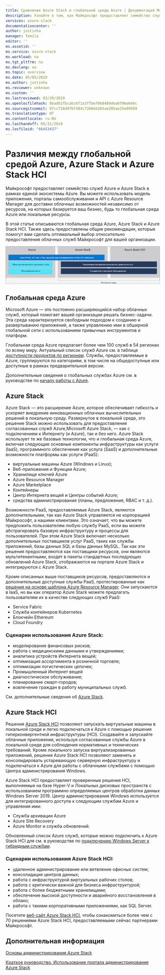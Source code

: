 ```yaml
---
title: Сравнение Azure Stack и глобальной среды Azure | Документация Майкрософт
description: Узнайте о том, как Майкрософт предоставляет семейство служб Azure и Azure Stack в рамках единой экосистемы Azure
services: azure-stack
documentationcenter: ''
author: justinha
manager: femila
editor: ''
ms.assetid: ''
ms.service: azure-stack
ms.workload: na
ms.tgt_pltfrm: na
ms.devlang: na
ms.topic: overview
ms.date: 05/03/2019
ms.author: justinha
ms.reviewer: unknown
ms.custom: ''
ms.lastreviewed: 03/29/2019
ms.openlocfilehash: 8badb1fbcabc6f1a3ffbef0b8489dea0f06e649c
ms.sourcegitcommit: 07cc716d97bf484c7260eb165ae205ae25e09589
ms.translationtype: HT
ms.contentlocale: ru-RU
ms.lasthandoff: 05/31/2019
ms.locfileid: "66453437"
---
```

# <a name="differences-between-global-azure-azure-stack-and-azure-stack-hci"></a>Различия между глобальной средой Azure, Azure Stack и Azure Stack HCI

Майкрософт предоставляет семейство служб Azure и Azure Stack в рамках единой экосистемы Azure. Вы можете использовать модель приложения, порталы самообслуживания и API с Azure Resource Manager для доставки облачных возможностей независимо от ресурсов, на которых базируется ваш бизнес, будь то глобальная среда Azure или локальные ресурсы.

В этой статье описываются глобальная среда Azure, Azure Stack и Azure Stack HCI. Также здесь предоставлены общие рекомендации, которые помогут вам сделать оптимальный выбор относительно предоставления облачных служб Майкрософт для вашей организации.

![Обзор экосистемы Azure](./media/compare-azure-azure-stack/azure-family.png)

## <a name="global-azure"></a>Глобальная среда Azure

Microsoft Azure — это постоянно расширяющийся набор облачных служб, который помогает вашей организации решать бизнес-задачи. Эта среда характеризуется свободным подходом к созданию и развертыванию приложений, а также управлению ими в обширной глобальной сети с использованием привычных инструментов и платформ.

Глобальная среда Azure предлагает более чем 100 служб в 54 регионах по всему миру. Актуальный список служб Azure см. в таблице [*доступности продуктов по регионам*](https://azure.microsoft.com/regions/services). Службы, предоставляемые в Azure, группируются по категориям, в том числе на общедоступные или доступные в рамках предварительной версии.

Дополнительные сведения о глобальных службах Azure см. в руководстве по [началу работы с Azure](https://docs.microsoft.com/azure/#pivot=get-started&panel=get-started1).

## <a name="azure-stack"></a>Azure Stack

Azure Stack — это расширение Azure, которое обеспечивает гибкость и ускоряет внедрение инновационных облачных вычислительных решений в локальную среду. Развернутое в локальной среде, это решение Stack можно использовать для предоставления согласованных служб Azure,Microsoft Azure Stack, — как с подключением к Интернету (и Azure), так и без него. Azure Stack использует те же базовые технологии, что и глобальная среда Azure, включая следующие основные компоненты инфраструктуры как услуги (IaaS), программного обеспечения как услуга (SaaS) и дополнительные возможности платформы как услуги (PaaS):

- виртуальные машины Azure (Windows и Linux);
- Веб-приложения и Функции Azure;
- Хранилище ключей Azure
- Azure Resource Manager
- Azure Marketplace
- Контейнеры
- Центр Интернета вещей и Центры событий Azure;
- средства администрирования (планы, предложения, RBAC и т. д.).

Возможности PaaS, предоставляемые Azure Stack, являются дополнительными, так как Azure Stack управляется не корпорацией Майкрософт, а нашими клиентами. Это означает, что вы можете предложить пользователям любую службу PaaS, если вы можете абстрагировать базовую инфраструктуру и процессы для пользователей. При этом Azure Stack включает несколько дополнительных поставщиков услуг PaaS, таких как службы приложений, базы данных SQL и базы данных MySQL. Так как эти решения предоставляются как поставщики ресурсов, они являются мультитенантными, входят в пакеты стандартных последующих обновлений Azure Stack, отображаются на портале Azure Stack и интегрируются с Azure Stack.

Кроме описанных выше поставщиков ресурсов, предоставляются и дополнительные доступные службы PaaS, протестированные как [решения на основе шаблона Azure Resource Manager](https://github.com/Azure/AzureStack-QuickStart-Templates). Они запускаются в IaaS, но вы как оператор Azure Stack можете предлагать пользователям их в качестве следующих служб PaaS:

- Service Fabric
- Служба контейнеров Kubernetes
- Блокчейн Ethereum
- Cloud Foundry

### <a name="example-use-cases-for-azure-stack"></a>Сценарии использования Azure Stack:

- моделирование финансовых рисков;
- работа с медицинскими данными и утверждениями;
- аналитика устройств Интернета вещей;
- оптимизация ассортимента в розничной торговле;
- оптимизации логистических цепочек;
- Промышленный Интернет вещей
- диагностическое обслуживание;
- планирование смарт-городов;
- вовлечение граждан в работу муниципальных служб.

См. дополнительные сведения об [Azure Stack](azure-stack-overview.md).

## <a name="azure-stack-hci"></a>Azure Stack HCI

Решения [Azure Stack HCI](azure-stack-hci-overview.md) позволяют запускать виртуальные машины в локальной среде и легко подключаться к Azure с помощью решения гиперконвергентной инфраструктуры (HCI). Создавайте и запускайте облачные приложения, используя согласованные службы Azure в локальной среде для соблюдения нормативных и технических требований. Кроме локального запуска виртуализированных приложений, решения Azure Stack HCI позволяют заменять и консолидировать устаревающую серверную инфраструктуру и подключаться к Azure для работы с облачными службами с помощью Центра администрирования Windows.

Azure Stack HCI предоставляет проверенные решения HCI, выполняемые на базе Hyper-V и Локальных дисковых пространств с использованием программно определяемых центров обработки данных Windows Server 2019. Центр администрирования Windows используется для интегрированного доступа к следующим службам Azure и управления ими:

- Служба архивации Azure
- Azure Site Recovery
- Azure Monitor и служба обновлений.

Обновленный список Azure служб, которые можно подключить к Azure Stack HCI для см. в руководстве по [подключению Windows Server к гибридным службам](https://docs.microsoft.com/windows-server/azure-hybrid-services/index).

### <a name="example-use-cases-for-azure-stack-hci"></a>Сценарии использования Azure Stack HCI:
- удаленное администрирование или ветвление офисных систем;
- консолидация центров данных;
- работа с инфраструктурой виртуальных рабочих столов;
- работа с критически важной для бизнеса инфраструктурой;
- работа с более бюджетными хранилищами;
- обеспечение высокой доступности и аварийного восстановления в облако;
- работа с такими корпоративными приложениями, как SQL Server.

Посетите [веб-сайт Azure Stack HCI](https://azure.microsoft.com/overview/azure-stack/hci/), чтобы ознакомиться более чем с 70 решениями Azure Stack HCI, предоставляемыми сейчас партнерами Майкрософт.

## <a name="next-steps"></a>Дополнительная информация

[Основы администрирования Azure Stack](azure-stack-manage-basics.md)

[Краткое руководство. Использование портала администрирования Azure Stack](azure-stack-manage-portals.md)
